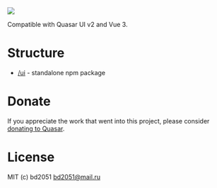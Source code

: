 <img src="https://img.shields.io/npm/v/quasar-ui-q-draggable-table.svg?label=quasar-ui-q-draggable-table">


Compatible with Quasar UI v2 and Vue 3.

# Structure
* [/ui](ui) - standalone npm package


# Donate
If you appreciate the work that went into this project, please consider [donating to Quasar](https://donate.quasar.dev).

# License
MIT (c) bd2051 <bd2051@mail.ru>
